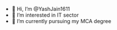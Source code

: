 - 👋 Hi, I’m @YashJain1611
- 👀 I’m interested in IT sector
- 🌱 I’m currently pursuing my MCA degree
  


